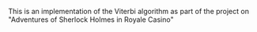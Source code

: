 This is an implementation of the Viterbi algorithm as part of the project on "Adventures of Sherlock Holmes in Royale Casino"
